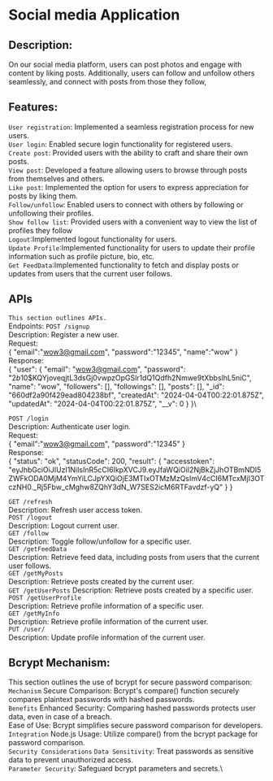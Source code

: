 # Social media Application

## Description:
On our social media platform, users can post photos and engage with content by liking posts. Additionally, users can follow and unfollow others seamlessly, and connect with posts from those they follow,

## Features:
 `User registration`: Implemented a seamless registration process for new users.\
 `User login`: Enabled secure login functionality for registered users.\
`Create post`: Provided users with the ability to craft and share their own posts.\
`View post`: Developed a feature allowing users to browse through posts from themselves and others.\
`Like post`: Implemented the option for users to express appreciation for posts by liking them.\
`Follow/unfollow`: Enabled users to connect with others by following or unfollowing their profiles.\
`Show follow list`: Provided users with a convenient way to view the list of profiles they follow\
`Logout`:Implemented logout functionality for users.\
`Update Profile`:Implemented functionality for users to update their profile information such as profile picture, bio, etc.\
`Get FeedData`:Implemented functionality to fetch and display posts or updates from users that the current user follows.


## APIs
`This section outlines APIs.`\
Endpoints:
`POST /signup`\
Description: Register a new user.\
Request:\
{
	"email":"wow3@gmail.com",
	"password":"12345",
	"name":"wow"
}\
Response:\
{
	"user": {
		"email": "wow3@gmail.com",
		"password": "$2b$10$KQYjoveqjtL3dsGj0vwpzOpGSlr1dQ1Qdfh2Nmwe9tXbbslhL5niC",
		"name": "wow",
		"followers": [],
		"followings": [],
		"posts": [],
		"_id": "660df2a90f429ead804238bf",
		"createdAt": "2024-04-04T00:22:01.875Z",
		"updatedAt": "2024-04-04T00:22:01.875Z",
		"__v": 0
	}
}\

`POST /login`\
Description: Authenticate user login.\
Request:\
{
	"email":"wow3@gmail.com",
	"password":"12345"
}\
Response:\
{
	"status": "ok",
	"statusCode": 200,
	"result": {
		"accesstoken": "eyJhbGciOiJIUzI1NiIsInR5cCI6IkpXVCJ9.eyJfaWQiOiI2NjBkZjJhOTBmNDI5ZWFkODA0MjM4YmYiLCJpYXQiOjE3MTIxOTMzMzQsImV4cCI6MTcxMjI3OTczNH0._Rj5Fbw_cMghw8ZQhY3dN_W7SES2icM6RTFavdzf-yQ"
	}
}

`GET /refresh`\
Description: Refresh user access token.\
`POST /logout`\
Description: Logout current user. \
`GET /follow`\
Description: Toggle follow/unfollow for a specific user.\
`GET /getFeedData`\
Description: Retrieve feed data, including posts from users that the current user follows.\
`GET /getMyPosts`\
Description: Retrieve posts created by the current user.\
`GET /getUserPosts`
Description: Retrieve posts created by a specific user.\
`POST /getUserProfile`\
Description: Retrieve profile information of a specific user.\
`GET /getMyInfo`\
Description: Retrieve profile information of the current user.\
`PUT /user/`\
Description: Update profile information of the current user.



## Bcrypt Mechanism:
This section outlines the use of bcrypt for secure password comparison:\
 `Mechanism`
Secure Comparison: Bcrypt's compare() function securely compares plaintext passwords with hashed passwords.\
`Benefits`
Enhanced Security: Comparing hashed passwords protects user data, even in case of a breach.\
Ease of Use: Bcrypt simplifies secure password comparison for developers.\
`Integration`
Node.js Usage: Utilize compare() from the bcrypt package for password comparison.\
`Security Considerations`
`Data Sensitivity`: Treat passwords as sensitive data to prevent unauthorized access.\
`Parameter Security`: Safeguard bcrypt parameters and secrets.\



